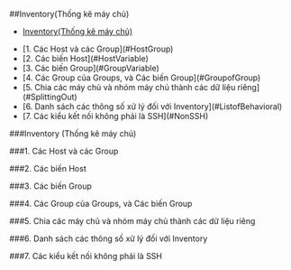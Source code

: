 ##Inventory(Thống kê máy chủ)

- [Inventory(Thống kê máy chủ)](#Inventory)
<ul>
<li>[1. Các Host và các Group](#HostGroup)</li>
<li>[2. Các biến Host](#HostVariable)</li>
<li>[3. Các biến Group](#GroupVariable)</li>
<li>[4. Các Group của Groups, và Các biến Group](#GroupofGroup)</li>
<li>[5. Chia các máy chủ và nhóm máy chủ thành các dữ liệu riêng](#SplittingOut)</li>
<li>[6. Danh sách các thông số xử lý đối với Inventory](#ListofBehavioral)</li>
<li>[7. Các kiểu kết nối không phải là SSH](#NonSSH)</li>
</ul>

<a name="Inventory"></a>
###Inventory (Thống kê máy chủ)

<a name="HostGroup"></a>
###1. Các Host và các Group


<a name="HostVariable"></a>
###2. Các biến Host


<a name="GroupVariable"></a>
###3. Các biến Group


<a name="GroupofGroup"></a>
###4. Các Group của Groups, và Các biến Group


<a name="SplittingOut"></a>
###5. Chia các máy chủ và nhóm máy chủ thành các dữ liệu riêng


<a name="ListofBehavioral"></a>
###6. Danh sách các thông số xử lý đối với Inventory


<a name="NonSSH"></a>
###7. Các kiểu kết nối không phải là SSH
